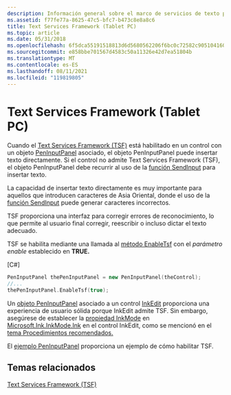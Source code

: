 ```yaml
---
description: Información general sobre el marco de servicios de texto para tablet PC.
ms.assetid: f77fe77a-8625-47c5-bfc7-b473c8e8a8c6
title: Text Services Framework (Tablet PC)
ms.topic: article
ms.date: 05/31/2018
ms.openlocfilehash: 6f5dca55191518813d6d5680562206f6bc0c72582c905104160a96079087423d
ms.sourcegitcommit: e858bbe701567d4583c50a11326e42d7ea51804b
ms.translationtype: MT
ms.contentlocale: es-ES
ms.lasthandoff: 08/11/2021
ms.locfileid: "119819805"
---
```

# <a name="text-services-framework-tablet-pc"></a>Text Services Framework (Tablet PC)

Cuando el [Text Services Framework (TSF)](../tsf/text-services-framework.md) está habilitado en un control con un objeto [PenInputPanel](/previous-versions/aa514041(v=msdn.10)) asociado, el objeto PenInputPanel puede insertar texto directamente. Si el control no admite Text Services Framework (TSF), el objeto PenInputPanel debe recurrir al uso de la [función SendInput](/windows/win32/api/winuser/nf-winuser-sendinput) para insertar texto.

La capacidad de insertar texto directamente es muy importante para aquellos que introducen caracteres de Asia Oriental, donde el uso de la [función SendInput](/windows/win32/api/winuser/nf-winuser-sendinput) puede generar caracteres incorrectos.

TSF proporciona una interfaz para corregir errores de reconocimiento, lo que permite al usuario final corregir, reescribir o incluso dictar el texto adecuado.

TSF se habilita mediante una llamada al [método EnableTsf](/previous-versions/ms569656(v=vs.100)) con el *parámetro enable* establecido en **TRUE.**

\[C\#\]


```C++
PenInputPanel thePenInputPanel = new PenInputPanel(theControl);
//...
thePenInputPanel.EnableTsf(true);
```



Un [objeto PenInputPanel](/previous-versions/aa514041(v=msdn.10)) asociado a un control [InkEdit](/previous-versions/ms552265(v=vs.100)) proporciona una experiencia de usuario sólida porque InkEdit admite TSF. Sin embargo, asegúrese de establecer la [propiedad InkMode](/previous-versions/ms835850(v=msdn.10)) en [Microsoft.Ink.InkMode.Ink](/previous-versions/ms827399(v=msdn.10)) en el control InkEdit, como se mencionó en el [tema Procedimientos recomendados.](best-practices.md)

El [ejemplo PenInputPanel](peninputpanel-sample.md) proporciona un ejemplo de cómo habilitar TSF.

## <a name="related-topics"></a>Temas relacionados

<dl> <dt>

[Text Services Framework (TSF)](../tsf/text-services-framework.md)
</dt> </dl>

 

 
